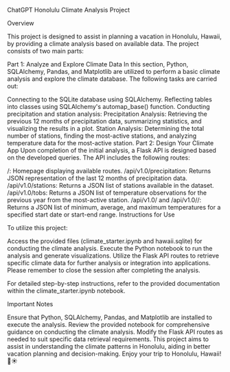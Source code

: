 
ChatGPT
Honolulu Climate Analysis Project

Overview

This project is designed to assist in planning a vacation in Honolulu, Hawaii, by providing a climate analysis based on available data. The project consists of two main parts:

Part 1: Analyze and Explore Climate Data
In this section, Python, SQLAlchemy, Pandas, and Matplotlib are utilized to perform a basic climate analysis and explore the climate database. The following tasks are carried out:

Connecting to the SQLite database using SQLAlchemy.
Reflecting tables into classes using SQLAlchemy's automap_base() function.
Conducting precipitation and station analysis:
Precipitation Analysis: Retrieving the previous 12 months of precipitation data, summarizing statistics, and visualizing the results in a plot.
Station Analysis: Determining the total number of stations, finding the most-active stations, and analyzing temperature data for the most-active station.
Part 2: Design Your Climate App
Upon completion of the initial analysis, a Flask API is designed based on the developed queries. The API includes the following routes:

/: Homepage displaying available routes.
/api/v1.0/precipitation: Returns JSON representation of the last 12 months of precipitation data.
/api/v1.0/stations: Returns a JSON list of stations available in the dataset.
/api/v1.0/tobs: Returns a JSON list of temperature observations for the previous year from the most-active station.
/api/v1.0/<start> and /api/v1.0/<start>/<end>: Returns a JSON list of minimum, average, and maximum temperatures for a specified start date or start-end range.
Instructions for Use

To utilize this project:

Access the provided files (climate_starter.ipynb and hawaii.sqlite) for conducting the climate analysis.
Execute the Python notebook to run the analysis and generate visualizations.
Utilize the Flask API routes to retrieve specific climate data for further analysis or integration into applications.
Please remember to close the session after completing the analysis.

For detailed step-by-step instructions, refer to the provided documentation within the climate_starter.ipynb notebook.

Important Notes

Ensure that Python, SQLAlchemy, Pandas, and Matplotlib are installed to execute the analysis.
Review the provided notebook for comprehensive guidance on conducting the climate analysis.
Modify the Flask API routes as needed to suit specific data retrieval requirements.
This project aims to assist in understanding the climate patterns in Honolulu, aiding in better vacation planning and decision-making. Enjoy your trip to Honolulu, Hawaii! 🌴☀️
